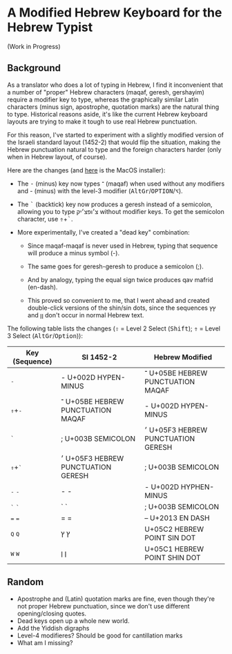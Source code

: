 # A Modified Hebrew Keyboard for the Hebrew Typist

(Work in Progress)

## Background

As a translator who does a lot of typing in Hebrew, I find it inconvenient that
a number of "proper" Hebrew characters (maqaf, geresh, gershayim) require a
modifier key to type, whereas the graphically similar Latin characters (minus
sign, apostrophe, quotation marks) are the natural thing to type. Historical
reasons aside, it's like the current Hebrew keyboard layouts are trying to make
it tough to use real Hebrew punctuation.

For this reason, I've started to experiment with a slightly modified version of
the Israeli standard layout (1452-2) that would flip the situation, making the
Hebrew punctuation natural to type and the foreign characters harder (only when
in Hebrew layout, of course).

Here are the changes (and [here](Hebrew%20Modified.dms?raw=true) is the MacOS installer):

- The <kbd>-</kbd> (minus) key now types ־ (maqaf) when used without any
  modifiers and - (minus) with the level-3 modifier
(<kbd>AltGr</kbd>/<kbd>OPTION</kbd>/<kbd>⌥</kbd>).

- The <kbd>\`</kbd> (backtick) key now produces a geresh instead of a
  semicolon, allowing you to type צ׳ופצ׳יק without modifier keys. To get the
semicolon character, use <kbd>⇮</kbd>+<kbd>\`</kbd>.

- More experimentally, I've created a "dead key" combination:

  - Since maqaf-maqaf is never used in Hebrew, typing that sequence will
    produce a minus symbol (-).

  - The same goes for geresh-geresh to produce a semicolon (;).

  - And by analogy, typing the equal sign twice produces qav mafrid (en-dash).

  - This proved so convenient to me, that I went ahead and created double-click
    versions of the shin/sin dots, since the sequences ץץ and ןן don't occur
    in normal Hebrew text.

The following table lists the changes (<kbd>⇧</kbd> = Level 2 Select (<kbd>Shift</kbd>);
<kbd>⇮</kbd> = Level 3 Select (<kbd>AltGr</kbd>/<kbd>Option</kbd>)):

| Key (Sequence)               | SI 1452-2                             | Hebrew Modified                       |
| ---------------------------- | ------------------------------------- | ------------------------------------- |
| <kbd>-</kbd>                 | - U+002D HYPEN-MINUS                  | ־ U+05BE HEBREW PUNCTUATION MAQAF     |
| <kbd>⇮</kbd>+<kbd>-</kbd>    | ־ U+05BE HEBREW PUNCTUATION MAQAF     | - U+002D HYPEN-MINUS                  |
| <kbd>\`</kbd>                | ; U+003B SEMICOLON                    | ׳ U+05F3 HEBREW PUNCTUATION GERESH    |
| <kbd>⇮</kbd>+<kbd>\`</kbd>   | ׳  U+05F3 HEBREW PUNCTUATION GERESH   | ; U+003B SEMICOLON                    |
| <kbd>-</kbd> <kbd>-</kbd>    | - -                                   | - U+002D HYPHEN-MINUS                 |
| <kbd>\`</kbd> <kbd>\`</kbd>  | \` \`                                 | ; U+003B SEMICOLON                    |
| <kbd>=</kbd> <kbd>=</kbd>    | = =                                   | – U+2013 EN DASH                      |
| <kbd>Q</kbd> <kbd>Q</kbd>    | ץ ץ                                   | U+05C2 HEBREW POINT SIN DOT           |
| <kbd>W</kbd> <kbd>W</kbd>    | ן ן                                   | U+05C1 HEBREW POINT SHIN DOT          |


## Random
- Apostrophe and (Latin) quotation marks are fine, even though they're not proper Hebrew punctuation,
  since we don't use different opening/closing quotes.
- Dead keys open up a whole new world.
- Add the Yiddish digraphs
- Level-4 modifieres? Should be good for cantillation marks
- What am I missing?
